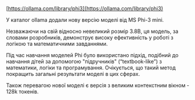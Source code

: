 <!--
date: 2025-02-02T23:23:04.174Z
-->

 [https://ollama.com/library/phi3](https://ollama.com/library/phi3)

У каталог ollama додали нову версію моделі від MS Phi-3 mini.

Незважаючи на свій відносно невеликий розмір 3.8B, ця модель, за словами розробників, демонструє високу ефективність у роботі з логікою та математичними завданнями.

Під час навчання моделей Phi було використано підхід, подібний до навчання дітей за допомогою "підручників" (“textbook-like”) з математики, логіки та програмування. Очікується, що такий метод покращить загальні результати моделі в цих сферах.

Також перевагою нової моделі є версія з великим контекстним вікном -  128k токенів.